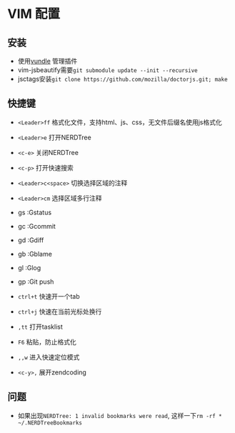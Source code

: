 # VIM 配置

## 安装
* 使用[vundle](https://github.com/gmarik/vundle) 管理插件
* vim-jsbeautify需要`git submodule update --init --recursive`
* jsctags安装`git clone https://github.com/mozilla/doctorjs.git; make`


## 快捷键
* `<Leader>ff`   格式化文件，支持html、js、css，无文件后缀名使用js格式化

* `<Leader>e`   打开NERDTree 
* `<c-e>`   关闭NERDTree 

* `<c-p>`   打开快速搜索  

* `<Leader>c<space>`   切换选择区域的注释 
* `<Leader>cm`   选择区域多行注释 

* <leader>gs :Gstatus
* <leader>gc :Gcommit
* <leader>gd :Gdiff
* <leader>gb :Gblame
* <leader>gl :Glog
* <leader>gp :Git push

* `ctrl+t` 快速开一个tab
* `ctrl+j`  快速在当前光标处换行
* `,tt`   打开tasklist
* `F6`  粘贴，防止格式化

* `,,w` 进入快速定位模式

* `<c-y>,` 展开zendcoding

## 问题
* 如果出现`NERDTree: 1 invalid bookmarks were read`, 这样一下`rm -rf * ~/.NERDTreeBookmarks`

